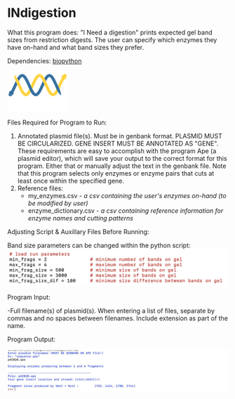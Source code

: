 # INdigestion
What this program does:
"I Need a digestion" prints expected gel band sizes from restriction digests. The user can specify which enzymes they have on-hand and what band sizes they prefer.

Dependencies: [biopython](https://biopython.org/)

![biopython-logo](https://raw.githubusercontent.com/amcrabtree/synteny-mapper/master/images/biopython_logo_white.png)


Files Required for Program to Run:
1. Annotated plasmid file(s). Must be in genbank format. PLASMID MUST BE CIRCULARIZED. GENE INSERT MUST BE ANNOTATED AS "GENE". These requirements are easy to accomplish with the program Ape (a plasmid editor), which will save your output to the correct format for this program. Either that or manually adjust the text in the genbank file. Note that this program selects only enzymes or enzyme pairs that cuts at least once within the specified gene. 
2. Reference files:
   * my_enzymes.csv - <i>a csv containing the user's enzymes on-hand (to be modified by user)</i>
   * enzyme_dictionary.csv - <i>a csv containing reference information for enzyme names and cutting patterns</i>


Adjusting Script & Auxillary Files Before Running: 

Band size parameters can be changed within the python script:
![indigestion_script.jpeg](https://raw.githubusercontent.com/amcrabtree/INdigestion/master/images/indigestion_script.jpeg)

Program Input:

-Full filename(s) of plasmid(s). When entering a list of files, separate by commas and no spaces between filenames. Include extension as part of the name. 

Program Output:

![indigestion_input_output.jpeg](https://raw.githubusercontent.com/amcrabtree/INdigestion/master/images/indigestion_input_output.jpeg)
